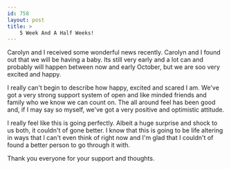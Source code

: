 ```yaml
---
id: 758
layout: post
title: >
    5 Week And A Half Weeks!
---
```


Carolyn and I received some wonderful news recently. Carolyn and I found out that we will be having a baby. Its still very early and a lot can and probably will happen between now and early October, but we are soo very excited and happy.

I really can't begin to describe how happy, excited and scared I am. We've got a very strong support system of open and like minded friends and family who we know we can count on. The all around feel has been good and, if I may say so myself, we've got a very positive and optimistic attitude.

I really feel like this is going perfectly. Albeit a huge surprise and shock to us both, it couldn't of gone better. I know that this is going to be life altering in ways that I can't even think of right now and I'm glad that I couldn't of found a better person to go through it with.

Thank you everyone for your support and thoughts.
